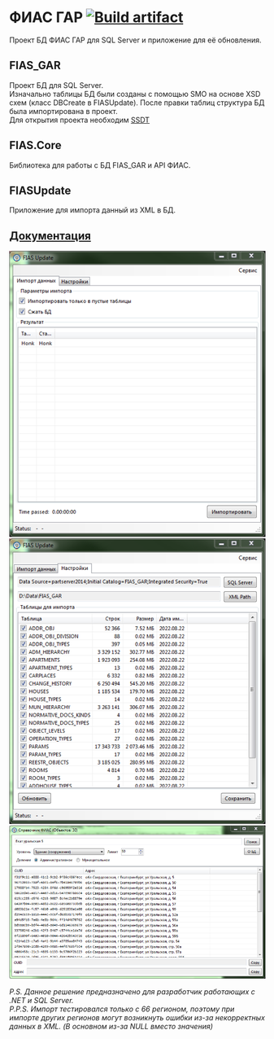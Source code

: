 # ФИАС ГАР [![Build artifact](https://img.shields.io/github/workflow/status/Virenbar/FIAS_GAR/Build%20Artifact?label=Build&logo=github)](https://github.com/Virenbar/FIAS_GAR/actions/workflows/build-artifact.yml)

Проект БД ФИАС ГАР для SQL Server и приложение для её обновления.

## FIAS_GAR

Проект БД для SQL Server.  
Изначально таблицы БД были созданы с помощью SMO на основе XSD схем (класс DBCreate в FIASUpdate).
После правки таблиц  структура БД была импортирована в проект.  
Для открытия проекта необходим [SSDT](https://docs.microsoft.com/en-us/sql/ssdt/download-sql-server-data-tools-ssdt)

## FIAS.Core

Библиотека для работы с БД FIAS_GAR и API ФИАС.

## FIASUpdate

Приложение для импорта данный из XML в БД.

## [Документация](https://virenbar.ru/FIAS_GAR/)

![Основная форма](/docs/assets/fias/import.png)
![Настройки импорта](/docs/assets/fias/settings.png)  
![Форма поиска адреса в БД](/docs/assets/fias/search.png)

*P.S. Данное решение предназначено для разработчик работающих с .NET и SQL Server.*  
*P.P.S. Импорт тестировался только с 66 регионом, поэтому при импорте других регионов могут возникнуть ошибки из-за некорректных данных в XML. (В основном из-за NULL вместо значения)*
